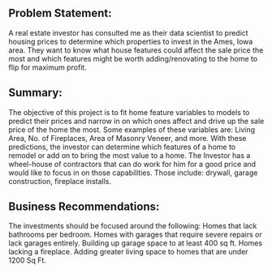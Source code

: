 ## Problem Statement:
A real estate investor has consulted me as their data scientist to predict housing prices to determine which properties to invest in the Ames, Iowa area. They want to know what house features could affect the sale price the most and which features might be worth adding/renovating to the home to flip for maximum profit. 

## Summary:
The objective of this project is to fit home feature variables to models to predict their prices and narrow in on which ones affect and drive up the sale price of the home the most. Some examples of these variables are: Living Area, No. of Fireplaces, Area of Masonry Veneer, and more. With these predictions, the investor can determine which features of a home to remodel or add on to bring the most value to a home. The Investor has a wheel-house of contractors that can do work for him for a good price and would like to focus in on those capabilities. Those include: drywall, garage construction, fireplace installs. 

## Business Recommendations:
The investments should be focused around the following:
Homes that lack bathrooms per bedroom.
Homes with garages that require severe repairs or lack garages entirely.
Building up garage space to at least 400 sq ft. 
Homes lacking a fireplace.
Adding greater living space to homes that are under 1200 Sq Ft.